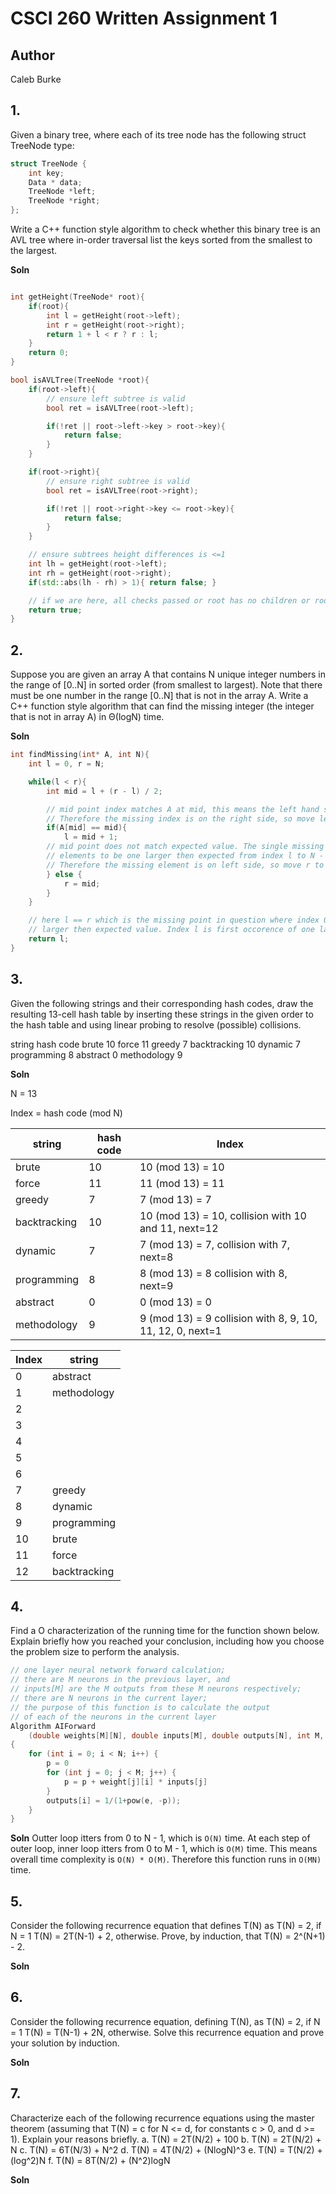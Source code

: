 # CSCI 260 Written Assignment 1

## Author

Caleb Burke

## 1.

Given a binary tree, where each of its tree node has the following struct TreeNode type:

```cpp
struct TreeNode {
    int key;
    Data * data;
    TreeNode *left;
    TreeNode *right;
};
```

Write a C++ function style algorithm to check whether this binary tree is an AVL tree where in-order traversal list the keys sorted from the smallest to the largest.

**Soln**

```cpp

int getHeight(TreeNode* root){
    if(root){
        int l = getHeight(root->left);
        int r = getHeight(root->right);
        return 1 + l < r ? r : l;
    }
    return 0;
}

bool isAVLTree(TreeNode *root){
    if(root->left){
        // ensure left subtree is valid
        bool ret = isAVLTree(root->left);

        if(!ret || root->left->key > root->key){
            return false;
        }
    }

    if(root->right){
        // ensure right subtree is valid
        bool ret = isAVLTree(root->right);

        if(!ret || root->right->key <= root->key){
            return false;
        }
    }

    // ensure subtrees height differences is <=1
    int lh = getHeight(root->left);
    int rh = getHeight(root->right);
    if(std::abs(lh - rh) > 1){ return false; }

    // if we are here, all checks passed or root has no children or root is nullptr (still valid AVL)
    return true;
}
```

## 2.

Suppose you are given an array A that contains N unique integer numbers in the range of [0..N] in sorted order (from smallest to largest). Note that there must be one number in the range [0..N] that is not in the array A.
Write a C++ function style algorithm that can find the missing integer (the integer that is not in array A) in Θ(logN) time.

**Soln**

```cpp
int findMissing(int* A, int N){
    int l = 0, r = N;

    while(l < r){
        int mid = l + (r - l) / 2;

        // mid point index matches A at mid, this means the left hand side from l up to mid is correct.
        // Therefore the missing index is on the right side, so move left side since missing is inbetween index mid + 1 and N - 1
        if(A[mid] == mid){
            l = mid + 1;
        // mid point does not match expected value. The single missing element somewhere inbetween l and mid in A is causing
        // elements to be one larger then expected from index l to N - 1.
        // Therefore the missing element is on left side, so move r to mid since missing is inbetween l and mid.
        } else {
            r = mid;
        }
    }

    // here l == r which is the missing point in question where index 0 to l - 1 are their expected value and index l to N - 1 is one
    // larger then expected value. Index l is first occorence of one larger then ecpected value therefore mssing point is at index l
    return l;
}
```

## 3.

Given the following strings and their corresponding hash codes, draw the resulting 13-cell hash table by inserting these strings in the given order to the hash table and using linear probing to resolve (possible) collisions.

string hash code
brute 10
force 11
greedy 7
backtracking 10
dynamic 7
programming 8
abstract 0
methodology 9

**Soln**

N = 13

Index = hash code (mod N)

| string       | hash code | Index                                                     |
| ------------ | --------- | --------------------------------------------------------- |
| brute        | 10        | 10 (mod 13) = 10                                          |
| force        | 11        | 11 (mod 13) = 11                                          |
| greedy       | 7         | 7 (mod 13) = 7                                            |
| backtracking | 10        | 10 (mod 13) = 10, collision with 10 and 11, next=12       |
| dynamic      | 7         | 7 (mod 13) = 7, collision with 7, next=8                  |
| programming  | 8         | 8 (mod 13) = 8 collision with 8, next=9                   |
| abstract     | 0         | 0 (mod 13) = 0                                            |
| methodology  | 9         | 9 (mod 13) = 9 collision with 8, 9, 10, 11, 12, 0, next=1 |

| Index | string       |
| ----- | ------------ |
| 0     | abstract     |
| 1     | methodology  |
| 2     |              |
| 3     |              |
| 4     |              |
| 5     |              |
| 6     |              |
| 7     | greedy       |
| 8     | dynamic      |
| 9     | programming  |
| 10    | brute        |
| 11    | force        |
| 12    | backtracking |

## 4.

Find a Ο characterization of the running time for the function shown below. Explain briefly how you reached your conclusion, including how you choose the problem size to perform the analysis.

```cpp
// one layer neural network forward calculation;
// there are M neurons in the previous layer, and
// inputs[M] are the M outputs from these M neurons respectively;
// there are N neurons in the current layer;
// the purpose of this function is to calculate the output
// of each of the neurons in the current layer
Algorithm AIForward
    (double weights[M][N], double inputs[M], double outputs[N], int M, int N)
{
    for (int i = 0; i < N; i++) {
        p = 0
        for (int j = 0; j < M; j++) {
            p = p + weight[j][i] * inputs[j]
        }
        outputs[i] = 1/(1+pow(e, -p));
    }
}
```

**Soln**
Outter loop itters from 0 to N - 1, which is `O(N)` time. At each step of outer loop, inner loop itters from 0 to M - 1, which is `O(M)` time. This means overall time complexity is `O(N) * O(M)`. Therefore this function runs in `O(MN)` time.

## 5.

Consider the following recurrence equation that defines T(N) as
T(N) = 2, if N = 1
T(N) = 2T(N-1) + 2, otherwise.
Prove, by induction, that T(N) = 2^(N+1) - 2.

**Soln**

## 6.

Consider the following recurrence equation, defining T(N), as
T(N) = 2, if N = 1
T(N) = T(N-1) + 2N, otherwise.
Solve this recurrence equation and prove your solution by induction.

**Soln**

## 7.

Characterize each of the following recurrence equations using the master theorem (assuming that T(N) = c for N <= d, for constants c > 0, and d >= 1). Explain your reasons briefly.
a. T(N) = 2T(N/2) + 100
b. T(N) = 2T(N/2) + N
c. T(N) = 6T(N/3) + N^2
d. T(N) = 4T(N/2) + (NlogN)^3
e. T(N) = T(N/2) + (log^2)N
f. T(N) = 8T(N/2) + (N^2)logN

**Soln**
